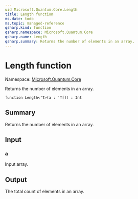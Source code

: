 ```yaml
---
uid Microsoft.Quantum.Core.Length
title: Length function
ms.date: todo
ms.topic: managed-reference
qsharp.kind: function
qsharp.namespace: Microsoft.Quantum.Core
qsharp.name: Length
qsharp.summary: Returns the number of elements in an array.
---
```


# Length function

Namespace: [Microsoft.Quantum.Core](xref:Microsoft.Quantum.Core)

Returns the number of elements in an array.
```qsharp
function Length<'T>(a : 'T[]) : Int
```

## Summary
Returns the number of elements in an array.

## Input
### a
Input array.

## Output
The total count of elements in an array.
